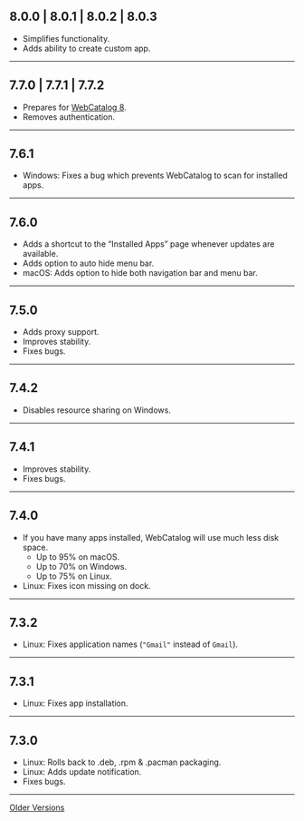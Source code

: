 ## 8.0.0 | 8.0.1 | 8.0.2 | 8.0.3
- Simplifies functionality.
- Adds ability to create custom app.

---

## 7.7.0 | 7.7.1 | 7.7.2
- Prepares for [WebCatalog 8](https://github.com/webcatalog/webcatalog/pull/212).
- Removes authentication.

---

## 7.6.1
- Windows: Fixes a bug which prevents WebCatalog to scan for installed apps.

---

## 7.6.0
- Adds a shortcut to the “Installed Apps” page whenever updates are available.
- Adds option to auto hide menu bar.
- macOS: Adds option to hide both navigation bar and menu bar.

---

## 7.5.0
- Adds proxy support.
- Improves stability.
- Fixes bugs.

---

## 7.4.2
- Disables resource sharing on Windows.

---

## 7.4.1
- Improves stability.
- Fixes bugs.

---

## 7.4.0
- If you have many apps installed, WebCatalog will use much less disk space.
  - Up to 95% on macOS.
  - Up to 70% on Windows.
  - Up to 75% on Linux.
- Linux: Fixes icon missing on dock.

---

## 7.3.2
- Linux: Fixes application names (`"Gmail"` instead of `Gmail`).

---

## 7.3.1
- Linux: Fixes app installation.

---

## 7.3.0
- Linux: Rolls back to .deb, .rpm & .pacman packaging.
- Linux: Adds update notification.
- Fixes bugs.

---
[Older Versions](https://raw.githubusercontent.com/webcatalog/webcatalog/master/RELEASE_NOTES0.md)
